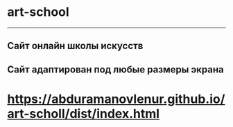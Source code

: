 # art-school
---
Сайт онлайн школы искусств
---
Сайт адаптирован под любые размеры экрана
---
# https://abduramanovlenur.github.io/art-scholl/dist/index.html
